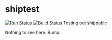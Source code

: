 # shiptest

[![Run Status](https://api.shippable.com/projects/5890affc0bd2b210008012af/badge?branch=master)](https://app.shippable.com/projects/5890affc0bd2b210008012af)
[![Build Status](https://travis-ci.org/dougmet/shiptest.svg?branch=master)](https://travis-ci.org/dougmet/shiptest)
Testing out shippable

Nothing to see here. Bump.
